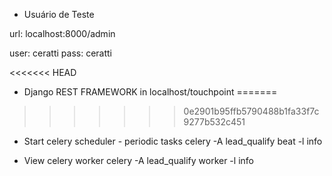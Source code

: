 * Usuário de Teste

url: localhost:8000/admin

user: ceratti
pass: ceratti

<<<<<<< HEAD
* Django REST FRAMEWORK in 
    localhost/touchpoint
=======
>>>>>>> 0e2901b95ffb5790488b1fa33f7c9277b532c451

* Start celery scheduler - periodic tasks
    celery -A lead_qualify beat -l info


* View celery worker
    celery -A lead_qualify worker -l info